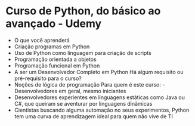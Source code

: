 
# Curso de Python, do básico ao avançado - Udemy
- O que você aprenderá
- Criação programas em Python
- Uso de Python como linguagem para criação de scripts
- Programação orientada a objetos
- Programação funcional em Python
- A ser um Desenvolvedor Completo em Python
Há algum requisito ou pré-requisito para o curso?
- Noções de lógica de programação
Para quem é este curso:
 -Desenvolvedores em geral, mesmo iniciantes
- Desenvolvedores experientes em linguagens estáticas como Java ou C#, que queiram se aventurar por linguagens dinâmicas
- Cientistas buscando alguma automação no seus experimentos, Python tem uma curva de aprendizagem ideal para quem não vive de TI
